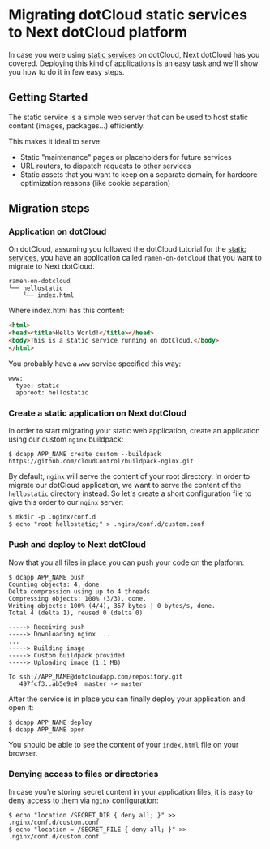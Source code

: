 # Migrating dotCloud static services to Next dotCloud platform

In case you were using [static services] on dotCloud, Next dotCloud has
you covered. Deploying this kind of applications is an easy task and we'll
show you how to do it in few easy steps.

## Getting Started

The static service is a simple web server that can be used to host static content (images, packages...) efficiently.

This makes it ideal to serve:

- Static "maintenance" pages or placeholders for future services
- URL routers, to dispatch requests to other services
- Static assets that you want to keep on a separate domain, for hardcore optimization reasons (like cookie separation)


## Migration steps

### Application on dotCloud

On dotCloud, assuming you followed the dotCloud tutorial for the [static services],
you have an application called `ramen-on-dotcloud` that you want to migrate to
Next dotCloud.

~~~
ramen-on-dotcloud
└── hellostatic
    └── index.html
~~~

Where index.html has this content:

~~~html
<html>
<head><title>Hello World!</title></head>
<body>This is a static service running on dotCloud.</body>
</html>
~~~

You probably have a `www` service specified this way:

~~~
www:
  type: static
  approot: hellostatic
~~~

### Create a static application on Next dotCloud

In order to start migrating your static web application, create an
application using our custom `nginx` buildpack:

~~~
$ dcapp APP_NAME create custom --buildpack https://github.com/cloudControl/buildpack-nginx.git
~~~

By default, `nginx` will serve the content of your root directory. In order to
migrate our dotCloud application, we want to serve the content of the `hellostatic`
directory instead. So let's create a short configuration file to give this order
to our `nginx` server:

~~~
$ mkdir -p .nginx/conf.d
$ echo "root hellostatic;" > .nginx/conf.d/custom.conf
~~~

### Push and deploy to Next dotCloud

Now that you all files in place you can push your code on the platform:

~~~
$ dcapp APP_NAME push
Counting objects: 4, done.
Delta compression using up to 4 threads.
Compressing objects: 100% (3/3), done.
Writing objects: 100% (4/4), 357 bytes | 0 bytes/s, done.
Total 4 (delta 1), reused 0 (delta 0)

-----> Receiving push
-----> Downloading nginx ...
...
-----> Building image
-----> Custom buildpack provided
-----> Uploading image (1.1 MB)

To ssh://APP_NAME@dotcloudapp.com/repository.git
   497fcf3..ab5e9e4  master -> master
~~~

After the service is in place you can finally deploy your application and
open it:

~~~
$ dcapp APP_NAME deploy
$ dcapp APP_NAME open
~~~

You should be able to see the content of your `index.html` file on
your browser.

### Denying access to files or directories

In case you're storing secret content in your application files, it is
easy to deny access to them via `nginx` configuration:

~~~
$ echo "location /SECRET_DIR { deny all; }" >> .nginx/conf.d/custom.conf
$ echo "location = /SECRET_FILE { deny all; }" >> .nginx/conf.d/custom.conf
~~~


[static services]: http://docs.dotcloud.com/services/static/
